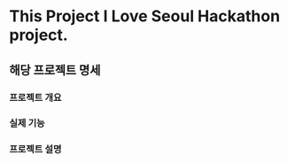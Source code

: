 # This Project I Love Seoul Hackathon project.

## 해당 프로젝트 명세 

### 프로젝트 개요

### 실제 기능

### 프로젝트 설명
